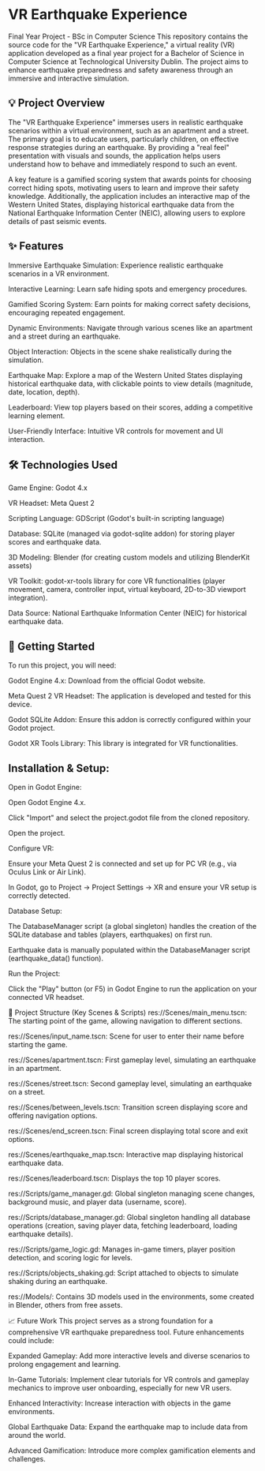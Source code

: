 # VR Earthquake Experience
Final Year Project - BSc in Computer Science
This repository contains the source code for the "VR Earthquake Experience," a virtual reality (VR) application developed as a final year project for a Bachelor of Science in Computer Science at Technological University Dublin. The project aims to enhance earthquake preparedness and safety awareness through an immersive and interactive simulation.

## 💡 Project Overview
The "VR Earthquake Experience" immerses users in realistic earthquake scenarios within a virtual environment, such as an apartment and a street. The primary goal is to educate users, particularly children, on effective response strategies during an earthquake. By providing a "real feel" presentation with visuals and sounds, the application helps users understand how to behave and immediately respond to such an event.

A key feature is a gamified scoring system that awards points for choosing correct hiding spots, motivating users to learn and improve their safety knowledge. Additionally, the application includes an interactive map of the Western United States, displaying historical earthquake data from the National Earthquake Information Center (NEIC), allowing users to explore details of past seismic events.

## ✨ Features
Immersive Earthquake Simulation: Experience realistic earthquake scenarios in a VR environment.

Interactive Learning: Learn safe hiding spots and emergency procedures.

Gamified Scoring System: Earn points for making correct safety decisions, encouraging repeated engagement.

Dynamic Environments: Navigate through various scenes like an apartment and a street during an earthquake.

Object Interaction: Objects in the scene shake realistically during the simulation.

Earthquake Map: Explore a map of the Western United States displaying historical earthquake data, with clickable points to view details (magnitude, date, location, depth).

Leaderboard: View top players based on their scores, adding a competitive learning element.

User-Friendly Interface: Intuitive VR controls for movement and UI interaction.

## 🛠️ Technologies Used
Game Engine: Godot 4.x

VR Headset: Meta Quest 2

Scripting Language: GDScript (Godot's built-in scripting language)

Database: SQLite (managed via godot-sqlite addon) for storing player scores and earthquake data.

3D Modeling: Blender (for creating custom models and utilizing BlenderKit assets)

VR Toolkit: godot-xr-tools library for core VR functionalities (player movement, camera, controller input, virtual keyboard, 2D-to-3D viewport integration).

Data Source: National Earthquake Information Center (NEIC) for historical earthquake data.

## 🚀 Getting Started
To run this project, you will need:

Godot Engine 4.x: Download from the official Godot website.

Meta Quest 2 VR Headset: The application is developed and tested for this device.

Godot SQLite Addon: Ensure this addon is correctly configured within your Godot project.

Godot XR Tools Library: This library is integrated for VR functionalities.

## Installation & Setup:

Open in Godot Engine:

Open Godot Engine 4.x.

Click "Import" and select the project.godot file from the cloned repository.

Open the project.

Configure VR:

Ensure your Meta Quest 2 is connected and set up for PC VR (e.g., via Oculus Link or Air Link).

In Godot, go to Project -> Project Settings -> XR and ensure your VR setup is correctly detected.

Database Setup:

The DatabaseManager script (a global singleton) handles the creation of the SQLite database and tables (players, earthquakes) on first run.

Earthquake data is manually populated within the DatabaseManager script (earthquake_data() function).

Run the Project:

Click the "Play" button (or F5) in Godot Engine to run the application on your connected VR headset.

📂 Project Structure (Key Scenes & Scripts)
res://Scenes/main_menu.tscn: The starting point of the game, allowing navigation to different sections.

res://Scenes/input_name.tscn: Scene for user to enter their name before starting the game.

res://Scenes/apartment.tscn: First gameplay level, simulating an earthquake in an apartment.

res://Scenes/street.tscn: Second gameplay level, simulating an earthquake on a street.

res://Scenes/between_levels.tscn: Transition screen displaying score and offering navigation options.

res://Scenes/end_screen.tscn: Final screen displaying total score and exit options.

res://Scenes/earthquake_map.tscn: Interactive map displaying historical earthquake data.

res://Scenes/leaderboard.tscn: Displays the top 10 player scores.

res://Scripts/game_manager.gd: Global singleton managing scene changes, background music, and player data (username, score).

res://Scripts/database_manager.gd: Global singleton handling all database operations (creation, saving player data, fetching leaderboard, loading earthquake details).

res://Scripts/game_logic.gd: Manages in-game timers, player position detection, and scoring logic for levels.

res://Scripts/objects_shaking.gd: Script attached to objects to simulate shaking during an earthquake.

res://Models/: Contains 3D models used in the environments, some created in Blender, others from free assets.

📈 Future Work
This project serves as a strong foundation for a comprehensive VR earthquake preparedness tool. Future enhancements could include:

Expanded Gameplay: Add more interactive levels and diverse scenarios to prolong engagement and learning.

In-Game Tutorials: Implement clear tutorials for VR controls and gameplay mechanics to improve user onboarding, especially for new VR users.

Enhanced Interactivity: Increase interaction with objects in the game environments.

Global Earthquake Data: Expand the earthquake map to include data from around the world.

Advanced Gamification: Introduce more complex gamification elements and challenges.

